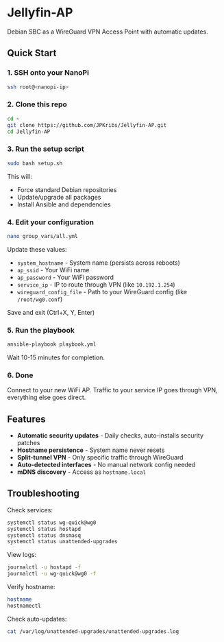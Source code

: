 # Jellyfin-AP

Debian SBC as a WireGuard VPN Access Point with automatic updates.

## Quick Start

### 1. SSH onto your NanoPi
```bash
ssh root@<nanopi-ip>
```

### 2. Clone this repo
```bash
cd ~
git clone https://github.com/JPKribs/Jellyfin-AP.git
cd Jellyfin-AP
```

### 3. Run the setup script
```bash
sudo bash setup.sh
```

This will:
- Force standard Debian repositories
- Update/upgrade all packages
- Install Ansible and dependencies

### 4. Edit your configuration
```bash
nano group_vars/all.yml
```

Update these values:
- `system_hostname` - System name (persists across reboots)
- `ap_ssid` - Your WiFi name
- `ap_password` - Your WiFi password
- `service_ip` - IP to route through VPN (like `10.192.1.254`)
- `wireguard_config_file` - Path to your WireGuard config (like `/root/wg0.conf`)

Save and exit (Ctrl+X, Y, Enter)

### 5. Run the playbook
```bash
ansible-playbook playbook.yml
```

Wait 10-15 minutes for completion.

### 6. Done
Connect to your new WiFi AP. Traffic to your service IP goes through VPN, everything else goes direct.

## Features

- **Automatic security updates** - Daily checks, auto-installs security patches
- **Hostname persistence** - System name never resets
- **Split-tunnel VPN** - Only specific traffic through WireGuard
- **Auto-detected interfaces** - No manual network config needed
- **mDNS discovery** - Access as `hostname.local`

## Troubleshooting

Check services:
```bash
systemctl status wg-quick@wg0
systemctl status hostapd
systemctl status dnsmasq
systemctl status unattended-upgrades
```

View logs:
```bash
journalctl -u hostapd -f
journalctl -u wg-quick@wg0 -f
```

Verify hostname:
```bash
hostname
hostnamectl
```

Check auto-updates:
```bash
cat /var/log/unattended-upgrades/unattended-upgrades.log
```